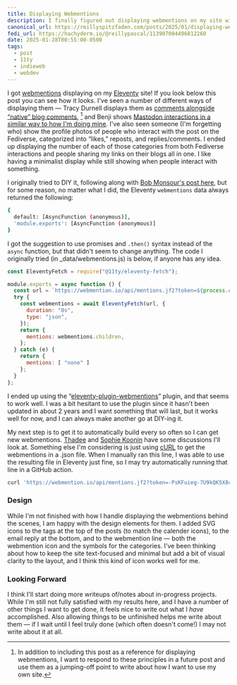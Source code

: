 ```yaml
---
title: Displaying Webmentions
description: I finally figured out displaying webmentions on my site without any client-side JavaScript!
canonical_url: https://reillyspitzfaden.com/posts/2025/01/displaying-webmentions/
fedi_url: https://hachyderm.io/@reillypascal/113907004496812260
date: 2025-01-28T00:55:00-0500
tags:
  - post
  - 11ty
  - indieweb
  - webdev
---
```


<!-- Code highlighting CSS -->
<link rel="stylesheet" type="text/css" href="/styles/code/prism-dracula.css" />
<link rel="stylesheet" type="text/css" href="/styles/code/code-tweaks.css" />

I got [webmentions](https://en.wikipedia.org/wiki/Webmention) displaying on my [Eleventy](https://en.wikipedia.org/wiki/Eleventy_(software)) site! If you look below this post you can see how it looks. I've seen a number of different ways of displaying them — Tracy Durnell displays them as [comments alongside “native” blog comments](https://tracydurnell.com/2025/01/21/guiding-principles-for-my-website/), [^1] and Benji shows [Mastodon interactions in a similar way to how I'm doing mine](https://www.benji.dog/notes/1733601983/). I've also seen someone (I'm forgetting who) show the profile photos of people who interact with the post on the Fediverse, categorized into “likes,” reposts, and replies/comments. I ended up displaying the number of each of those categories from both Fediverse interactions and people sharing my links on their blogs all in one. I like having a minimalist display while still showing when people interact with something.

I originally tried to DIY it, following along with [Bob Monsour's post here](https://bobmonsour.com/blog/adding-webmentions-to-my-site/), but for some reason, no matter what I did, the Eleventy ```webmentions``` data always returned the following:

```bash
{
  default: [AsyncFunction (anonymous)],
  'module.exports': [AsyncFunction (anonymous)]
}
```

I got the suggestion to use promises and ```.then()``` syntax instead of the ```async``` function, but that didn't seem to change anything. The code I originally tried (in _data/webmentions.js) is below, if anyone has any idea.

```js
const EleventyFetch = require("@11ty/eleventy-fetch");

module.exports = async function () {
  const url = `https://webmention.io/api/mentions.jf2?token=${process.env.WEBMENTION_IO_TOKEN}&per-page=1000`;
  try {
    const webmentions = await EleventyFetch(url, {
      duration: "0s",
      type: "json",
    });
    return {
      mentions: webmentions.children,
    };
  } catch (e) {
    return {
      mentions: [ "none" ]
    };
  }
};
```

I ended up using the “[eleventy-plugin-webmentions](https://github.com/CodeFoodPixels/eleventy-plugin-webmentions)” plugin, and that seems to work well. I was a bit hesitant to use the plugin since it hasn't been updated in about 2 years and I want something that will last, but it works well for now, and I can always make another go at DIY-ing it. 

My next step is to get it to automatically build every so often so I can get new webmentions. [Thadee](https://www.voorhoede.nl/en/blog/scheduling-netlify-deploys-with-github-actions/) and [Sophie Koonin](https://localghost.dev/blog/how-to-schedule-posts-in-eleventy/) have some discussions I'll look at. Something else I'm considering is just using [cURL](https://en.wikipedia.org/wiki/CURL) to get the webmentions in a .json file. When I manually ran this line, I was able to use the resulting file in Eleventy just fine, so I may try automatically running that line in a GitHub action.

```bash
curl 'https://webmention.io/api/mentions.jf2?token=-PsKFuieg-7U9kQK5X8cqg&per-page=1000' -o ./pages/_data/webmentions-static.json
```

### Design
While I'm not finished with how I handle displaying the webmentions behind the scenes, I am happy with the design elements for them. I added SVG icons to the tags at the top of the posts (to match the calender icons), to the email reply at the bottom, and to the webmention line — both the webmention icon and the symbols for the categories. I've been thinking about how to keep the site text-focused and minimal but add a bit of visual clarity to the layout, and I think this kind of icon works well for me.

### Looking Forward
I think I'll start doing more writeups of/notes about in-progress projects. While I'm still not fully satisfied with my results here, and I have a number of other things I want to get done, it feels nice to write out what I *have* accomplished. Also allowing things to be unfinished helps me write about them — if I wait until I feel truly done (which often doesn't come!) I may not write about it at all.

[^1]: In addition to including this post as a reference for displaying webmentions, I want to respond to these principles in a future post and use them as a jumping-off point to write about how I want to use my own site.